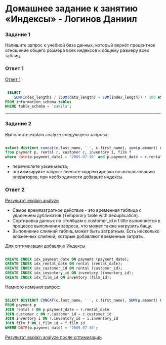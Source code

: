 # Домашнее задание к занятию «Индексы» - Логинов Даниил

### Задание 1

Напишите запрос к учебной базе данных, который вернёт процентное отношение общего размера всех индексов к общему размеру всех таблиц.

### Ответ 1 

[Ответ 1](https://github.com/Loginochka/sdb-hw/blob/main/index/media/job_1.png)

```SQL

 SELECT
    SUM(index_length) / (SUM(data_length) + SUM(index_length)) * 100 AS index_size_percentage
FROM information_schema.tables
WHERE table_schema = 'sakila';

```
----

### Задание 2

Выполните explain analyze следующего запроса:

```SQL

select distinct concat(c.last_name, ' ', c.first_name), sum(p.amount) over (partition by c.customer_id, f.title)
from payment p, rental r, customer c, inventory i, film f
where date(p.payment_date) = '2005-07-30' and p.payment_date = r.rental_date and r.customer_id = c.customer_id and i.inventory_id = r.inventory_id;

```
* перечислите узкие места;
* оптимизируйте запрос: внесите корректировки по использованию операторов, при необходимости добавьте индексы.

### Ответ 2 

[Результат explain analyze](https://github.com/Loginochka/sdb-hw/blob/main/index/media/explain_analyze.png)

* Самое времязатратное действие - это временная таблица с удалением дубликатов (Temporary table with deduplication). 
* Сортировка данных по столбцам c.customer_id и f.title выполняется в процессе выполнения запроса, что может также нагрузить бащу.
* Выполнение слияний таблиц может быть затратным. Есть несколько вложенных слияний, которые добавляют временные затраты.

Для оптимизации добавлию Индексы

```SQL

CREATE INDEX idx_payment_date ON payment (payment_date);
CREATE INDEX idx_rental_date ON rental (rental_date);
CREATE INDEX idx_customer_id ON rental (customer_id);
CREATE INDEX idx_inventory_id ON inventory (inventory_id);
CREATE INDEX idx_film_id ON inventory (film_id);

```
Немного изменил запрос:

```SQL

SELECT DISTINCT CONCAT(c.last_name, ' ', c.first_name), SUM(p.amount) OVER (PARTITION BY c.customer_id, f.title)
FROM payment p
JOIN rental r ON p.payment_date = r.rental_date
JOIN customer c ON r.customer_id = c.customer_id
JOIN inventory i ON r.inventory_id = i.inventory_id
JOIN film f ON i.film_id = f.film_id
WHERE DATE(p.payment_date) = '2005-07-30';

```

[Результат explain analyze после оптимизации](https://github.com/Loginochka/sdb-hw/blob/main/index/media/explain_analyze_optim.png)